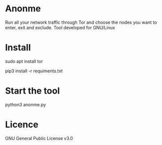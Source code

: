 # Anonme
Run all your network traffic through Tor and choose the nodes you want to enter, exit and exclude. 
Tool developed for GNU/Linux

# Install
sudo apt install tor

pip3 install -r requiments.txt

# Start the tool 
python3 anonme.py

# Licence 
GNU General Public License v3.0
